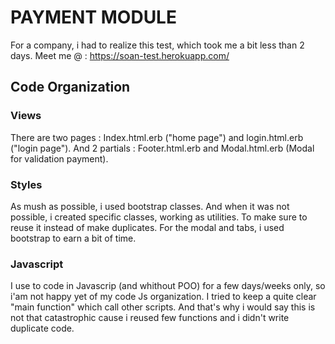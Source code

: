 # PAYMENT MODULE

For a company, i had to realize this test, which took me a bit less than 2 days.
Meet me @ : https://soan-test.herokuapp.com/

## Code Organization
### Views

There are two pages : Index.html.erb ("home page") and login.html.erb ("login page"). And 2 partials : Footer.html.erb and Modal.html.erb (Modal for validation payment).

### Styles

As mush as possible, i used bootstrap classes. And when it was not possible, i created specific classes, working as utilities. To make sure to reuse it instead of make duplicates.
For the modal and tabs, i used bootstrap to earn a bit of time.

### Javascript

I use to code in Javascrip (and whithout POO) for a few days/weeks only, so i'am not happy yet of my code Js organization. I tried to keep a quite clear "main function" which call other scripts. And that's why i would say this is not that catastrophic cause i reused few functions and i didn't write duplicate code.   

